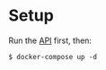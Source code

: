 # Setup

Run the [API](https://github.com/gailimov/cheap_flights_api) first, then:

```
$ docker-compose up -d
```
